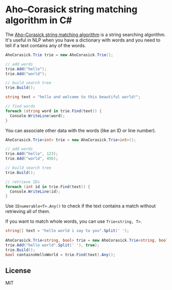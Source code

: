 ﻿Aho–Corasick string matching algorithm in C#
============================================

The [Aho–Corasick string matching algorithm](http://en.wikipedia.org/wiki/Aho%E2%80%93Corasick_string_matching_algorithm) is a string searching algorithm. It's useful in NLP when you have a dictionary with words and you need to tell if a text contains any of the words.

```csharp
AhoCorasick.Trie trie = new AhoCorasick.Trie();

// add words
trie.Add("hello");
trie.Add("world");

// build search tree
trie.Build();

string text = "hello and welcome to this beautiful world!";

// find words
foreach (string word in trie.Find(text)) {
  Console.WriteLine(word);
}
```

You can associate other data with the words (like an ID or line number).

```csharp
AhoCorasick.Trie<int> trie = new AhoCorasick.Trie<int>();

// add words
trie.Add("hello", 123);
trie.Add("world", 456);

// build search tree
trie.Build();

// retrieve IDs
foreach (int id in trie.Find(text)) {
  Console.WriteLine(id);
}
```

Use `IEnumerable<T>.Any()` to check if the text contains a match without retrieving all of them.

If you want to match whole words, you can use `Trie<string, T>`.

```csharp
string[] text = "hello world i say to you".Split(' ');
            
AhoCorasick.Trie<string, bool> trie = new AhoCorasick.Trie<string, bool>();
trie.Add("hello world".Split(' '), true);
trie.Build();
bool containsHelloWorld = trie.Find(text).Any();
```

License
-------

MIT